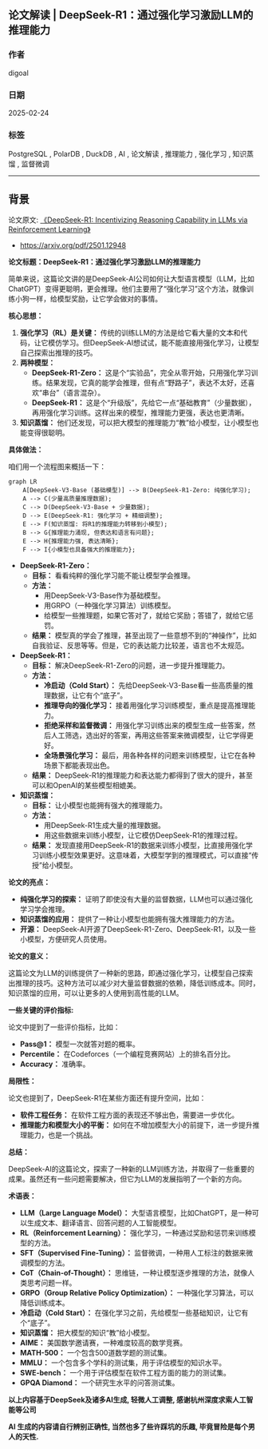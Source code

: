 ## 论文解读 | DeepSeek-R1：通过强化学习激励LLM的推理能力   
            
### 作者            
digoal            
            
### 日期            
2025-02-24            
            
### 标签            
PostgreSQL , PolarDB , DuckDB , AI , 论文解读 , 推理能力 , 强化学习 , 知识蒸馏 , 监督微调   
            
----            
            
## 背景   
论文原文: [《DeepSeek-R1: Incentivizing Reasoning Capability in LLMs via Reinforcement Learning》](2501.12948v1.pdf)  
- https://arxiv.org/pdf/2501.12948    
   

**论文标题：DeepSeek-R1：通过强化学习激励LLM的推理能力**  
  
简单来说，这篇论文讲的是DeepSeek-AI公司如何让大型语言模型（LLM，比如ChatGPT）变得更聪明，更会推理。他们主要用了“强化学习”这个方法，就像训练小狗一样，给模型奖励，让它学会做对的事情。  
  
**核心思想：**  
  
1.  **强化学习（RL）是关键：** 传统的训练LLM的方法是给它看大量的文本和代码，让它模仿学习。但DeepSeek-AI想试试，能不能直接用强化学习，让模型自己探索出推理的技巧。  
2.  **两种模型：**  
    *   **DeepSeek-R1-Zero：** 这是个“实验品”，完全从零开始，只用强化学习训练。结果发现，它真的能学会推理，但有点“野路子”，表达不太好，还喜欢“串台”（语言混杂）。  
    *   **DeepSeek-R1：** 这是个“升级版”，先给它一点“基础教育”（少量数据），再用强化学习训练。这样出来的模型，推理能力更强，表达也更清晰。  
3.  **知识蒸馏：** 他们还发现，可以把大模型的推理能力“教”给小模型，让小模型也能变得很聪明。  
  
**具体做法：**  
  
咱们用一个流程图来概括一下：  
  
```mermaid  
graph LR  
    A[DeepSeek-V3-Base (基础模型)] --> B(DeepSeek-R1-Zero: 纯强化学习);  
    A --> C(少量高质量推理数据);  
    C --> D(DeepSeek-V3-Base + 少量数据);  
    D --> E(DeepSeek-R1: 强化学习 + 精细调整);  
    E --> F(知识蒸馏: 将R1的推理能力转移到小模型);  
    B --> G{推理能力涌现, 但表达和语言有问题};  
    E --> H{推理能力强, 表达清晰};  
    F --> I{小模型也具备强大的推理能力};  
```  
  
*   **DeepSeek-R1-Zero：**  
    *   **目标：** 看看纯粹的强化学习能不能让模型学会推理。  
    *   **方法：**  
        *   用DeepSeek-V3-Base作为基础模型。  
        *   用GRPO（一种强化学习算法）训练模型。  
        *   给模型一些推理题，如果它答对了，就给它奖励；答错了，就给它惩罚。  
    *   **结果：** 模型真的学会了推理，甚至出现了一些意想不到的“神操作”，比如自我验证、反思等等。但是，它的表达能力比较差，语言也不太规范。  
*   **DeepSeek-R1：**  
    *   **目标：** 解决DeepSeek-R1-Zero的问题，进一步提升推理能力。  
    *   **方法：**  
        *   **冷启动（Cold Start）：** 先给DeepSeek-V3-Base看一些高质量的推理数据，让它有个“底子”。  
        *   **推理导向的强化学习：** 接着用强化学习训练模型，重点是提高推理能力。  
        *   **拒绝采样和监督微调：** 用强化学习训练出来的模型生成一些答案，然后人工筛选，选出好的答案，再用这些答案来微调模型，让它学得更好。  
        *   **全场景强化学习：** 最后，用各种各样的问题来训练模型，让它在各种场景下都能表现出色。  
    *   **结果：** DeepSeek-R1的推理能力和表达能力都得到了很大的提升，甚至可以和OpenAI的某些模型相媲美。  
*   **知识蒸馏：**  
    *   **目标：** 让小模型也能拥有强大的推理能力。  
    *   **方法：**  
        *   用DeepSeek-R1生成大量的推理数据。  
        *   用这些数据来训练小模型，让它模仿DeepSeek-R1的推理过程。  
    *   **结果：** 发现直接用DeepSeek-R1的数据来训练小模型，比直接用强化学习训练小模型效果更好。这意味着，大模型学到的推理模式，可以直接“传授”给小模型。  
  
**论文的亮点：**  
  
*   **纯强化学习的探索：** 证明了即使没有大量的监督数据，LLM也可以通过强化学习学会推理。  
*   **知识蒸馏的应用：** 提供了一种让小模型也能拥有强大推理能力的方法。  
*   **开源：** DeepSeek-AI开源了DeepSeek-R1-Zero、DeepSeek-R1，以及一些小模型，方便研究人员使用。  
  
**论文的意义：**  
  
这篇论文为LLM的训练提供了一种新的思路，即通过强化学习，让模型自己探索出推理的技巧。这种方法可以减少对大量监督数据的依赖，降低训练成本。同时，知识蒸馏的应用，可以让更多的人使用到高性能的LLM。  
  
**一些关键的评价指标:**  
  
论文中提到了一些评价指标，比如：  
  
*   **Pass@1：** 模型一次就答对题的概率。  
*   **Percentile：** 在Codeforces（一个编程竞赛网站）上的排名百分比。  
*   **Accuracy：** 准确率。  
  
**局限性：**  
  
论文也提到了，DeepSeek-R1在某些方面还有提升空间，比如：  
  
*   **软件工程任务：** 在软件工程方面的表现还不够出色，需要进一步优化。  
*   **推理能力和模型大小的平衡：** 如何在不增加模型大小的前提下，进一步提升推理能力，也是一个挑战。  
  
**总结：**  
  
DeepSeek-AI的这篇论文，探索了一种新的LLM训练方法，并取得了一些重要的成果。虽然还有一些问题需要解决，但它为LLM的发展指明了一个新的方向。  
  
**术语表：**  
  
*   **LLM（Large Language Model）：** 大型语言模型，比如ChatGPT，是一种可以生成文本、翻译语言、回答问题的人工智能模型。  
*   **RL（Reinforcement Learning）：** 强化学习，一种通过奖励和惩罚来训练模型的方法。  
*   **SFT（Supervised Fine-Tuning）：** 监督微调，一种用人工标注的数据来微调模型的方法。  
*   **CoT（Chain-of-Thought）：** 思维链，一种让模型逐步推理的方法，就像人类思考问题一样。  
*   **GRPO（Group Relative Policy Optimization）：** 一种强化学习算法，可以降低训练成本。  
*   **冷启动（Cold Start）：** 在强化学习之前，先给模型一些基础知识，让它有个“底子”。  
*   **知识蒸馏：** 把大模型的知识“教”给小模型。  
*   **AIME：** 美国数学邀请赛，一种难度较高的数学竞赛。  
*   **MATH-500：** 一个包含500道数学题的测试集。  
*   **MMLU：** 一个包含多个学科的测试集，用于评估模型的知识水平。  
*   **SWE-bench：** 一个用于评估模型在软件工程方面的能力的测试集。  
*   **GPQA Diamond：** 一个研究生水平的问答测试集。  
  
<b> 以上内容基于DeepSeek及诸多AI生成, 轻微人工调整, 感谢杭州深度求索人工智能等公司 </b>       
     
<b> AI 生成的内容请自行辨别正确性, 当然也多了些许踩坑的乐趣, 毕竟冒险是每个男人的天性. </b>     
    
